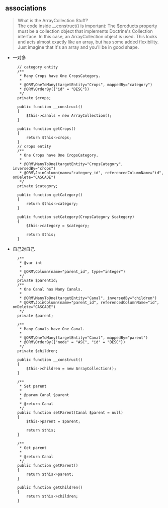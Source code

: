 ## associations 
> What is the ArrayCollection Stuff?  
> The code inside __construct() is important: The $products property must be a collection object that implements Doctrine's Collection interface. In this case, an ArrayCollection object is used. This looks and acts almost exactly like an array, but has some added flexibility. Just imagine that it's an array and you'll be in good shape.

- 一对多

		// category entity
		/**
	     * Many Crops have One CropsCategory.
	     *
	     * @ORM\OneToMany(targetEntity="Crops", mappedBy="category")
	     * @ORM\OrderBy({"id" = "DESC"})
	     */
	    private $crops;
	    
	    public function __construct()
	    {
	        $this->canals = new ArrayCollection();
	    }

		public function getCrops()
	    {
	        return $this->crops;
	    }
		// crops entity
		/**
	     * One Crops have One CropsCategory.
	     *
	     * @ORM\ManyToOne(targetEntity="CropsCategory", inversedBy="crops")
	     * @ORM\JoinColumn(name="category_id", referencedColumnName="id", onDelete="CASCADE")
	     */
	    private $category;
	    
	    public function getCategory()
	    {
	        return $this->category;
	    }
	    
	    public function setCategory(CropsCategory $category)
	    {
	        $this->category = $category;
	        
	        return $this;
	    }
- 自己对自己

		/**
	     * @var int
	     *
	     * @ORM\Column(name="parent_id", type="integer")
	     */
	    private $parentId;
		/**
	     * One Canal has Many Canals.
	     *
	     * @ORM\ManyToOne(targetEntity="Canal", inversedBy="children")
	     * @ORM\JoinColumn(name="parent_id", referencedColumnName="id", onDelete="CASCADE")
	     */
	    private $parent;
	    
	    /**
	     * Many Canals have One Canal.
	     *
	     * @ORM\OneToMany(targetEntity="Canal", mappedBy="parent")
	     * @ORM\OrderBy({"node" = "ASC", "id" = "DESC"})
	     */
	    private $children;

		public function __construct()
	    {
	        $this->children = new ArrayCollection();
	    }

		/**
	     * Set parent
	     *
	     * @param Canal $parent
	     *
	     * @return Canal
	     */
	    public function setParent(Canal $parent = null)
	    {
	        $this->parent = $parent;
	        
	        return $this;
	    }
	    
	    /**
	     * Get parent
	     *
	     * @return Canal
	     */
	    public function getParent()
	    {
	        return $this->parent;
	    }
	    
	    public function getChildren()
	    {
	        return $this->children;
	    }